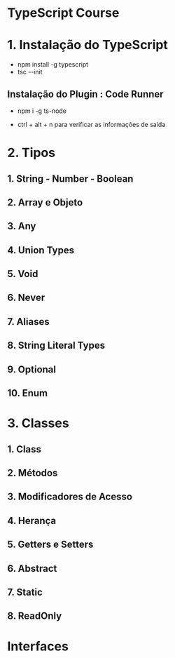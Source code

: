 # TypeScript Course

# 1. Instalação do TypeScript

- npm install -g typescript
- tsc --init

## Instalação do Plugin : Code Runner

- npm i -g ts-node

- ctrl + alt + n para verificar as informações de saída

# 2. Tipos

## 1. String - Number - Boolean
## 2. Array e Objeto
## 3. Any
## 4. Union Types
## 5. Void
## 6. Never
## 7. Aliases
## 8. String Literal Types
## 9. Optional
## 10. Enum

# 3. Classes

## 1. Class
## 2. Métodos
## 3. Modificadores de Acesso
## 4. Herança
## 5. Getters e Setters
## 6. Abstract
## 7. Static
## 8. ReadOnly

# Interfaces
